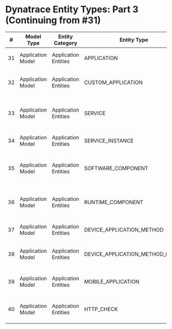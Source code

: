 # Dynatrace Entity Types: Part 3 (Continuing from #31)

| #   | Model Type        | Entity Category      | Entity Type                  | Description                                      | Examples                        |
|-----|-------------------|---------------------|------------------------------|--------------------------------------------------|---------------------------------|
| 31 | Application Model | Application Entities | APPLICATION | Web or mobile applications. | Retail app, customer portal |
| 32 | Application Model | Application Entities | CUSTOM_APPLICATION | User-defined custom applications. | IoT applications |
| 33 | Application Model | Application Entities | SERVICE | Backend services providing business logic. | Payment API, Order service |
| 34 | Application Model | Application Entities | SERVICE_INSTANCE | Specific instances of services. | Replica of a service in deployment |
| 35 | Application Model | Application Entities | SOFTWARE_COMPONENT | Software components for application logic. | Libraries, middleware |
| 36 | Application Model | Application Entities | RUNTIME_COMPONENT | Runtime-specific components for execution. | JVMs, Python runtime setups |
| 37 | Application Model | Application Entities | DEVICE_APPLICATION_METHOD | User actions monitored in applications. | Mobile tap gestures |
| 38 | Application Model | Application Entities | DEVICE_APPLICATION_METHOD_GROUP | Groups of application methods or actions. | Grouped user interactions |
| 39 | Application Model | Application Entities | MOBILE_APPLICATION | Mobile applications hosted for end-users. | Mobile banking app |
| 40 | Application Model | Application Entities | HTTP_CHECK | HTTP-based endpoint monitoring. | API health checks |
